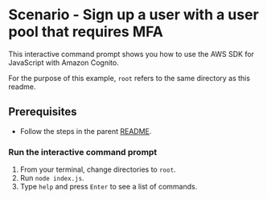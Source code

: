 # Scenario - Sign up a user with a user pool that requires MFA

This interactive command prompt shows you how to use the AWS SDK for JavaScript
with Amazon Cognito.

For the purpose of this example, `root` refers to the same directory as this readme.

## Prerequisites

- Follow the steps in the parent [README](../../README.md).

### Run the interactive command prompt

1. From your terminal, change directories to `root`.
1. Run `node index.js`.
1. Type `help` and press `Enter` to see a list of commands.
